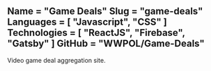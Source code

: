 Name = "Game Deals"
Slug = "game-deals"
Languages = [ "Javascript", "CSS" ]
Technologies = [ "ReactJS", "Firebase", "Gatsby" ]
GitHub = "WWPOL/Game-Deals"
---
Video game deal aggregation site.


